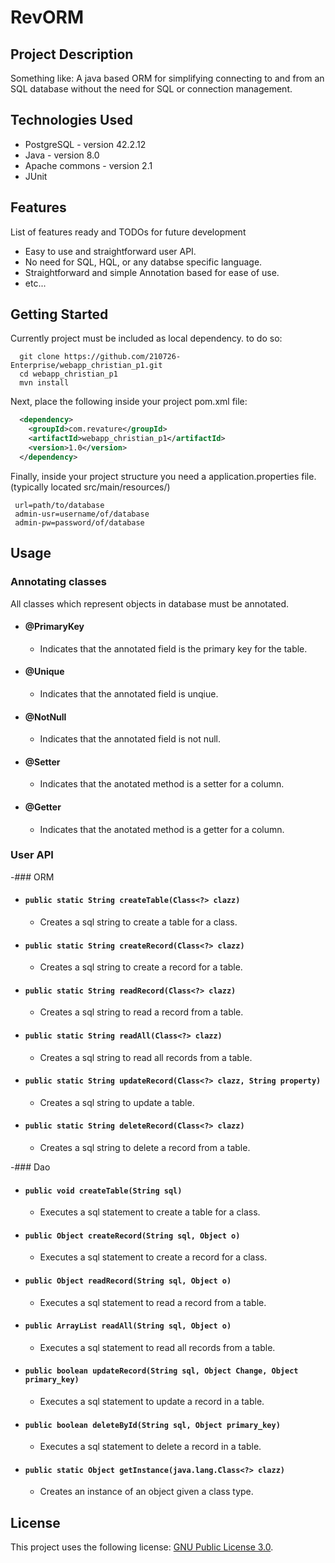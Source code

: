 # RevORM

## Project Description

Something like: A java based ORM for simplifying connecting to and from an SQL database without the need for SQL or connection management.

## Technologies Used

- PostgreSQL - version 42.2.12
- Java - version 8.0
- Apache commons - version 2.1
- JUnit

## Features

List of features ready and TODOs for future development

- Easy to use and straightforward user API.
- No need for SQL, HQL, or any databse specific language.
- Straightforward and simple Annotation based for ease of use.
- etc...

## Getting Started

Currently project must be included as local dependency. to do so:

```shell
  git clone https://github.com/210726-Enterprise/webapp_christian_p1.git
  cd webapp_christian_p1
  mvn install
```

Next, place the following inside your project pom.xml file:

```XML
  <dependency>
    <groupId>com.revature</groupId>
    <artifactId>webapp_christian_p1</artifactId>
    <version>1.0</version>
  </dependency>

```

Finally, inside your project structure you need a application.properties file.
(typically located src/main/resources/)

```
 url=path/to/database
 admin-usr=username/of/database
 admin-pw=password/of/database
```

## Usage

### Annotating classes

All classes which represent objects in database must be annotated.

- #### @PrimaryKey
  - Indicates that the annotated field is the primary key for the table.
- #### @Unique
  - Indicates that the annotated field is unqiue.
- #### @NotNull
  - Indicates that the annotated field is not null.
- #### @Setter
  - Indicates that the anotated method is a setter for a column.
- #### @Getter
  - Indicates that the anotated method is a getter for a column.

### User API

-### ORM
- #### `public static String createTable(Class<?> clazz)`
  - Creates a sql string to create a table for a class.
- #### `public static String createRecord(Class<?> clazz)`
  - Creates a sql string to create a record for a table.
- #### `public static String readRecord(Class<?> clazz)`
  - Creates a sql string to read a record from a table.
- #### `public static String readAll(Class<?> clazz)`
  - Creates a sql string to read all records from a table.
- #### `public static String updateRecord(Class<?> clazz, String property)`
  - Creates a sql string to update a table.
- #### `public static String deleteRecord(Class<?> clazz)`
  - Creates a sql string to delete a record from a table.

-### Dao
- #### `public void createTable(String sql)`
  - Executes a sql statement to create a table for a class.
- #### `public Object createRecord(String sql, Object o)`
  - Executes a sql statement to create a record for a class.
- #### `public Object readRecord(String sql, Object o)`
  - Executes a sql statement to read a record from a table.
- #### `public ArrayList readAll(String sql, Object o)`
  - Executes a sql statement to read all records from a table.
- #### `public boolean updateRecord(String sql, Object Change, Object primary_key)`
  - Executes a sql statement to update a record in a table.
- #### `public boolean deleteById(String sql, Object primary_key)`
  - Executes a sql statement to delete a record in a table.
- #### `public static Object getInstance(java.lang.Class<?> clazz)`
  - Creates an instance of an object given a class type.


## License

This project uses the following license: [GNU Public License 3.0](https://www.gnu.org/licenses/gpl-3.0.en.html).
